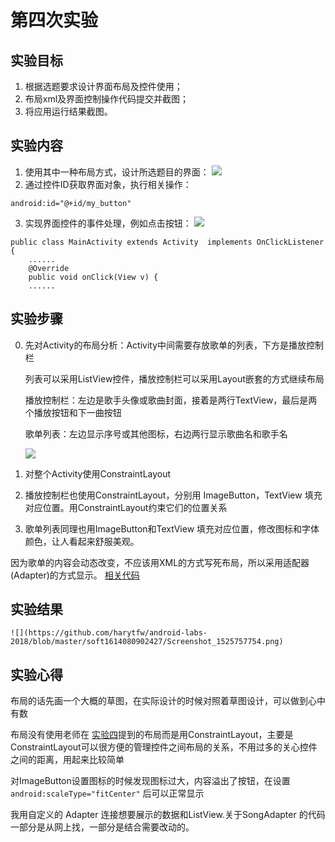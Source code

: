 # 第四次实验

## 实验目标

1. 根据选题要求设计界面布局及控件使用；
2. 布局xml及界面控制操作代码提交并截图；
3. 将应用运行结果截图。


## 实验内容

1. 使用其中一种布局方式，设计所选题目的界面：
![](https://user-images.githubusercontent.com/627946/39629467-e47676f2-4fde-11e8-920a-fc1ca6351fdf.png)
2. 通过控件ID获取界面对象，执行相关操作：

```
android:id="@+id/my_button"
```
3. 实现界面控件的事件处理，例如点击按钮：
![](https://user-images.githubusercontent.com/627946/39629667-8ba7225a-4fdf-11e8-8a8e-9c7c653eda31.png)

```
public class MainActivity extends Activity  implements OnClickListener {    
    ......   
    @Override    
    public void onClick(View v) { 
    ......
 ```


## 实验步骤

0. 先对Activity的布局分析：Activity中间需要存放歌单的列表，下方是播放控制栏

   列表可以采用ListView控件，播放控制栏可以采用Layout嵌套的方式继续布局
   
   播放控制栏：左边是歌手头像或歌曲封面，接着是两行TextView，最后是两个播放按钮和下一曲按钮
   
   歌单列表：左边显示序号或其他图标，右边两行显示歌曲名和歌手名

    ![](https://github.com/harytfw/android-labs-2018/blob/master/soft1614080902427/layout.png)
    
1. 对整个Activity使用ConstraintLayout

2. 播放控制栏也使用ConstraintLayout，分别用 ImageButton，TextView 填充对应位置。用ConstraintLayout约束它们的位置关系

3. 歌单列表同理也用ImageButton和TextView 填充对应位置，修改图标和字体颜色，让人看起来舒服美观。

因为歌单的内容会动态改变，不应该用XML的方式写死布局，所以采用适配器(Adapter)的方式显示。 [相关代码](https://github.com/harytfw/android-labs-2018/blob/master/soft1614080902427/java/edu/hzuapps/androidlabs/soft1614080902427/Player.java#L50-L169)


## 实验结果
    ![](https://github.com/harytfw/android-labs-2018/blob/master/soft1614080902427/Screenshot_1525757754.png)

## 实验心得

  布局的话先画一个大概的草图，在实际设计的时候对照着草图设计，可以做到心中有数
  
  布局没有使用老师在 [实验四](https://github.com/hzuapps/android-labs-2018/issues/4)提到的布局而是用ConstraintLayout，主要是ConstraintLayout可以很方便的管理控件之间布局的关系，不用过多的关心控件之间的距离，用起来比较简单
  
  对ImageButton设置图标的时候发现图标过大，内容溢出了按钮，在设置 `android:scaleType="fitCenter"` 后可以正常显示
  
  我用自定义的 Adapter 连接想要展示的数据和ListView.关于SongAdapter 的代码一部分是从网上找，一部分是结合需要改动的。
  
  
